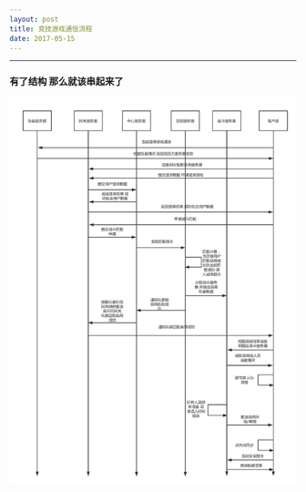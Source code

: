 ```yaml
---
layout: post
title: 竞技游戏通信流程
date: 2017-05-15
---
```


----------
### 有了结构 那么就该串起来了
![](/assets/images/通信流程.png)